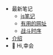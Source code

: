 * 最新笔记
    * [js笔记](/web.md "js")
    * [有用的网址](/url_fav.md "url收藏，主要是cdn加速过方便下载")
    * [战斗时序](/fight.md "")
* [介绍](/ "home")
* 👋 Hi,幸会